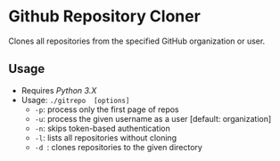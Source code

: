 # Github Repository Cloner
Clones all repositories from the specified GitHub organization or user.

## Usage
- Requires *Python 3.X*
- Usage: <code>./gitrepo <username> [options]</code>
  - <code>-p</code>:  process only the first page of repos
  - <code>-u</code>:  process the given username as a user [default: organization]
  - <code>-n</code>:  skips token-based authentication
  - <code>-l</code>:  lists all repositories without cloning
  - <code>-d <directory></code>:  clones repositories to the given directory
